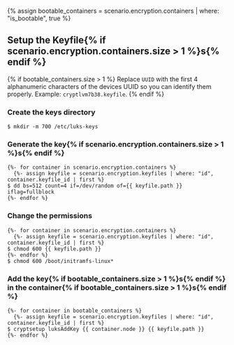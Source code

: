 {% assign bootable_containers = scenario.encryption.containers | where: "is_bootable", true %}

## Setup the Keyfile{% if scenario.encryption.containers.size > 1 %}s{% endif %}

{% if bootable_containers.size > 1 %}
Replace `UUID` with the first 4 alphanumeric characters of the devices UUID so you can identify them properly. Example: `cryptlvm7b38.keyfile`.
{% endif %}

### Create the keys directory
```
$ mkdir -m 700 /etc/luks-keys
```

### Generate the key{% if scenario.encryption.containers.size > 1 %}s{% endif %}
```
{%- for container in scenario.encryption.containers %}
  {%- assign keyfile = scenario.encryption.keyfiles | where: "id", container.keyfile_id | first %}
$ dd bs=512 count=4 if=/dev/random of={{ keyfile.path }} iflag=fullblock
{%- endfor %}
```

### Change the permissions
```
{%- for container in scenario.encryption.containers %}
  {%- assign keyfile = scenario.encryption.keyfiles | where: "id", container.keyfile_id | first %}
$ chmod 600 {{ keyfile.path }}
{%- endfor %}
$ chmod 600 /boot/initramfs-linux*
```

### Add the key{% if bootable_containers.size > 1 %}s{% endif %} in the container{% if bootable_containers.size > 1 %}s{% endif %}

```
{%- for container in bootable_containers %}
  {%- assign keyfile = scenario.encryption.keyfiles | where: "id", container.keyfile_id | first %}
$ cryptsetup luksAddKey {{ container.node }} {{ keyfile.path }}
{%- endfor %}
```
